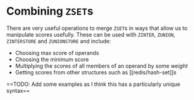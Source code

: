 # Combining `ZSET`s
There are very useful operations to merge `ZSET`s in ways that allow us to manipulate scores usefully. These can be used with `ZINTER`, `ZUNION`, `ZINTERSTORE` and `ZUNIONSTORE` and include:

* Choosing max score of operands
* Choosing the minimum score
* Multiplying the scores of all members of an operand by some *weight*
* Getting scores from other structures such as [[redis/hash-set]]s

==TODO: Add some examples as I think this has a particularly unique syntax==
